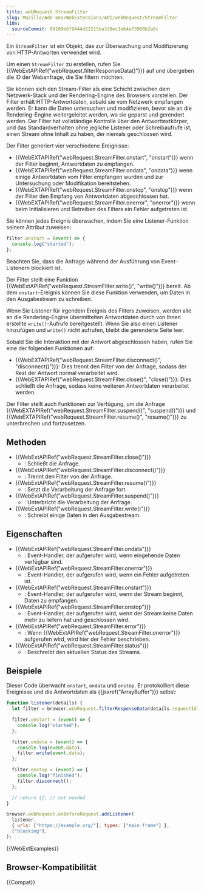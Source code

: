 ```yaml
---
title: webRequest.StreamFilter
slug: Mozilla/Add-ons/WebExtensions/API/webRequest/StreamFilter
l10n:
  sourceCommit: 09109b6f9444d22215ba330ec1e64e73980b2a6c
---
```


Ein `StreamFilter` ist ein Objekt, das zur Überwachung und Modifizierung von HTTP-Antworten verwendet wird.

Um einen `StreamFilter` zu erstellen, rufen Sie {{WebExtAPIRef("webRequest.filterResponseData()")}} auf und übergeben die ID der Webanfrage, die Sie filtern möchten.

Sie können sich den Stream-Filter als eine Schicht zwischen dem Netzwerk-Stack und der Rendering-Engine des Browsers vorstellen. Der Filter erhält HTTP-Antwortdaten, sobald sie vom Netzwerk empfangen werden. Er kann die Daten untersuchen und modifizieren, bevor sie an die Rendering-Engine weitergeleitet werden, wo sie geparst und gerendert werden. Der Filter hat vollständige Kontrolle über den Antworttextkörper, und das Standardverhalten ohne jegliche Listener oder Schreibaufrufe ist, einen Stream ohne Inhalt zu haben, der niemals geschlossen wird.

Der Filter generiert vier verschiedene Ereignisse:

- {{WebEXTAPIRef("webRequest.StreamFilter.onstart", "onstart")}} wenn der Filter beginnt, Antwortdaten zu empfangen.
- {{WebEXTAPIRef("webRequest.StreamFilter.ondata", "ondata")}} wenn einige Antwortdaten vom Filter empfangen wurden und zur Untersuchung oder Modifikation bereitstehen.
- {{WebEXTAPIRef("webRequest.StreamFilter.onstop", "onstop")}} wenn der Filter den Empfang von Antwortdaten abgeschlossen hat.
- {{WebEXTAPIRef("webRequest.StreamFilter.onerror", "onerror")}} wenn beim Initialisieren und Betreiben des Filters ein Fehler aufgetreten ist.

Sie können jedes Ereignis überwachen, indem Sie eine Listener-Funktion seinem Attribut zuweisen:

```js
filter.onstart = (event) => {
  console.log("started");
};
```

Beachten Sie, dass die Anfrage während der Ausführung von Event-Listenern blockiert ist.

Der Filter stellt eine Funktion {{WebExtAPIRef("webRequest.StreamFilter.write()", "write()")}} bereit. Ab dem `onstart`-Ereignis können Sie diese Funktion verwenden, um Daten in den Ausgabestream zu schreiben.

Wenn Sie Listener für irgendein Ereignis des Filters zuweisen, werden alle an die Rendering-Engine übermittelten Antwortdaten durch von Ihnen erstellte `write()`-Aufrufe bereitgestellt. Wenn Sie also einen Listener hinzufügen und `write()` nicht aufrufen, bleibt die gerenderte Seite leer.

Sobald Sie die Interaktion mit der Antwort abgeschlossen haben, rufen Sie eine der folgenden Funktionen auf:

- {{WebEXTAPIRef("webRequest.StreamFilter.disconnect()", "disconnect()")}}: Dies trennt den Filter von der Anfrage, sodass der Rest der Antwort normal verarbeitet wird.
- {{WebEXTAPIRef("webRequest.StreamFilter.close()", "close()")}}: Dies schließt die Anfrage, sodass keine weiteren Antwortdaten verarbeitet werden.

Der Filter stellt auch Funktionen zur Verfügung, um die Anfrage {{WebEXTAPIRef("webRequest.StreamFilter.suspend()", "suspend()")}} und {{WebEXTAPIRef("webRequest.StreamFilter.resume()", "resume()")}} zu unterbrechen und fortzusetzen.

## Methoden

- {{WebExtAPIRef("webRequest.StreamFilter.close()")}}
  - : Schließt die Anfrage.
- {{WebExtAPIRef("webRequest.StreamFilter.disconnect()")}}
  - : Trennt den Filter von der Anfrage.
- {{WebExtAPIRef("webRequest.StreamFilter.resume()")}}
  - : Setzt die Verarbeitung der Anfrage fort.
- {{WebExtAPIRef("webRequest.StreamFilter.suspend()")}}
  - : Unterbricht die Verarbeitung der Anfrage.
- {{WebExtAPIRef("webRequest.StreamFilter.write()")}}
  - : Schreibt einige Daten in den Ausgabestream.

## Eigenschaften

- {{WebExtAPIRef("webRequest.StreamFilter.ondata")}}
  - : Event-Handler, der aufgerufen wird, wenn eingehende Daten verfügbar sind.
- {{WebExtAPIRef("webRequest.StreamFilter.onerror")}}
  - : Event-Handler, der aufgerufen wird, wenn ein Fehler aufgetreten ist.
- {{WebExtAPIRef("webRequest.StreamFilter.onstart")}}
  - : Event-Handler, der aufgerufen wird, wenn der Stream beginnt, Daten zu empfangen.
- {{WebExtAPIRef("webRequest.StreamFilter.onstop")}}
  - : Event-Handler, der aufgerufen wird, wenn der Stream keine Daten mehr zu liefern hat und geschlossen wird.
- {{WebExtAPIRef("webRequest.StreamFilter.error")}}
  - : Wenn {{WebExtAPIRef("webRequest.StreamFilter.onerror")}} aufgerufen wird, wird hier der Fehler beschrieben.
- {{WebExtAPIRef("webRequest.StreamFilter.status")}}
  - : Beschreibt den aktuellen Status des Streams.

## Beispiele

Dieser Code überwacht `onstart`, `ondata` und `onstop`. Er protokolliert diese Ereignisse und die Antwortdaten als {{jsxref("ArrayBuffer")}} selbst:

```js
function listener(details) {
  let filter = browser.webRequest.filterResponseData(details.requestId);

  filter.onstart = (event) => {
    console.log("started");
  };

  filter.ondata = (event) => {
    console.log(event.data);
    filter.write(event.data);
  };

  filter.onstop = (event) => {
    console.log("finished");
    filter.disconnect();
  };

  // return {}; // not needed
}

browser.webRequest.onBeforeRequest.addListener(
  listener,
  { urls: ["https://example.org/"], types: ["main_frame"] },
  ["blocking"],
);
```

{{WebExtExamples}}

## Browser-Kompatibilität

{{Compat}}
